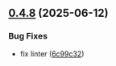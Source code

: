 ## [0.4.8](https://github.com/programisto-labs/edrm-mailer/compare/v0.4.7...v0.4.8) (2025-06-12)


### Bug Fixes

* fix linter ([6c99c32](https://github.com/programisto-labs/edrm-mailer/commit/6c99c3291d1469d5b70307d75ba5e9b3d708d6a7))
